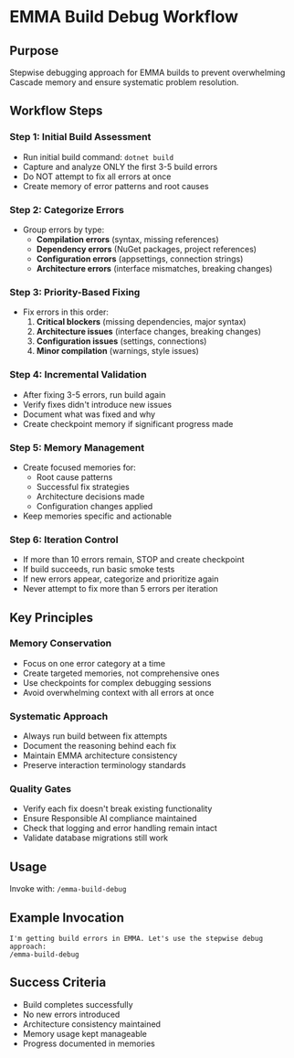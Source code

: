 # EMMA Build Debug Workflow

## Purpose
Stepwise debugging approach for EMMA builds to prevent overwhelming Cascade memory and ensure systematic problem resolution.

## Workflow Steps

### Step 1: Initial Build Assessment
- Run initial build command: `dotnet build`
- Capture and analyze ONLY the first 3-5 build errors
- Do NOT attempt to fix all errors at once
- Create memory of error patterns and root causes

### Step 2: Categorize Errors
- Group errors by type:
  - **Compilation errors** (syntax, missing references)
  - **Dependency errors** (NuGet packages, project references)
  - **Configuration errors** (appsettings, connection strings)
  - **Architecture errors** (interface mismatches, breaking changes)

### Step 3: Priority-Based Fixing
- Fix errors in this order:
  1. **Critical blockers** (missing dependencies, major syntax)
  2. **Architecture issues** (interface changes, breaking changes)
  3. **Configuration issues** (settings, connections)
  4. **Minor compilation** (warnings, style issues)

### Step 4: Incremental Validation
- After fixing 3-5 errors, run build again
- Verify fixes didn't introduce new issues
- Document what was fixed and why
- Create checkpoint memory if significant progress made

### Step 5: Memory Management
- Create focused memories for:
  - Root cause patterns
  - Successful fix strategies
  - Architecture decisions made
  - Configuration changes applied
- Keep memories specific and actionable

### Step 6: Iteration Control
- If more than 10 errors remain, STOP and create checkpoint
- If build succeeds, run basic smoke tests
- If new errors appear, categorize and prioritize again
- Never attempt to fix more than 5 errors per iteration

## Key Principles

### Memory Conservation
- Focus on one error category at a time
- Create targeted memories, not comprehensive ones
- Use checkpoints for complex debugging sessions
- Avoid overwhelming context with all errors at once

### Systematic Approach
- Always run build between fix attempts
- Document the reasoning behind each fix
- Maintain EMMA architecture consistency
- Preserve interaction terminology standards

### Quality Gates
- Verify each fix doesn't break existing functionality
- Ensure Responsible AI compliance maintained
- Check that logging and error handling remain intact
- Validate database migrations still work

## Usage
Invoke with: `/emma-build-debug`

## Example Invocation
```
I'm getting build errors in EMMA. Let's use the stepwise debug approach:
/emma-build-debug
```

## Success Criteria
- Build completes successfully
- No new errors introduced
- Architecture consistency maintained
- Memory usage kept manageable
- Progress documented in memories
